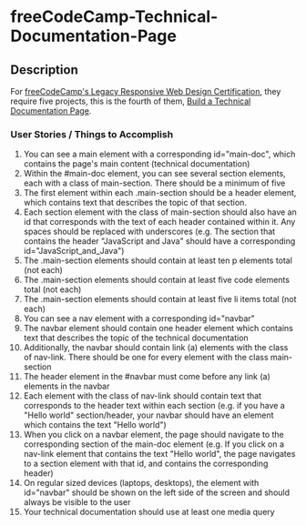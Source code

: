 # freeCodeCamp-Technical-Documentation-Page

## Description
For [freeCodeCamp's Legacy Responsive Web Design Certification](https://www.freecodecamp.org/learn/responsive-web-design/), they require five projects, this is the fourth of them, [Build a Technical Documentation Page](https://www.freecodecamp.org/learn/responsive-web-design/responsive-web-design-projects/build-a-technical-documentation-page).

### User Stories / Things to Accomplish

   1. You can see a main element with a corresponding id="main-doc", which contains the page's main content (technical documentation)
   2. Within the #main-doc element, you can see several section elements, each with a class of main-section. There should be a minimum of five
   3. The first element within each .main-section should be a header element, which contains text that describes the topic of that section.
   4. Each section element with the class of main-section should also have an id that corresponds with the text of each header contained within it. Any spaces should be replaced with underscores (e.g. The section that contains the header "JavaScript and Java" should have a corresponding id="JavaScript_and_Java")
   5. The .main-section elements should contain at least ten p elements total (not each)
   6. The .main-section elements should contain at least five code elements total (not each)
   7. The .main-section elements should contain at least five li items total (not each)
   8. You can see a nav element with a corresponding id="navbar"
   9. The navbar element should contain one header element which contains text that describes the topic of the technical documentation
   10. Additionally, the navbar should contain link (a) elements with the class of nav-link. There should be one for every element with the class main-section
   11. The header element in the #navbar must come before any link (a) elements in the navbar
   12. Each element with the class of nav-link should contain text that corresponds to the header text within each section (e.g. if you have a "Hello world" section/header, your navbar should have an element which contains the text "Hello world")
   13. When you click on a navbar element, the page should navigate to the corresponding section of the main-doc element (e.g. If you click on a nav-link element that contains the text "Hello world", the page navigates to a section element with that id, and contains the corresponding header)
   14. On regular sized devices (laptops, desktops), the element with id="navbar" should be shown on the left side of the screen and should always be visible to the user
   15. Your technical documentation should use at least one media query

<!-- ### View Code With [CodePen](https://codepen.io/kaleblub/pen/) -->
<!-- ### [Demo Tribute Page](https://codepen.io/kaleblub/full/) -->